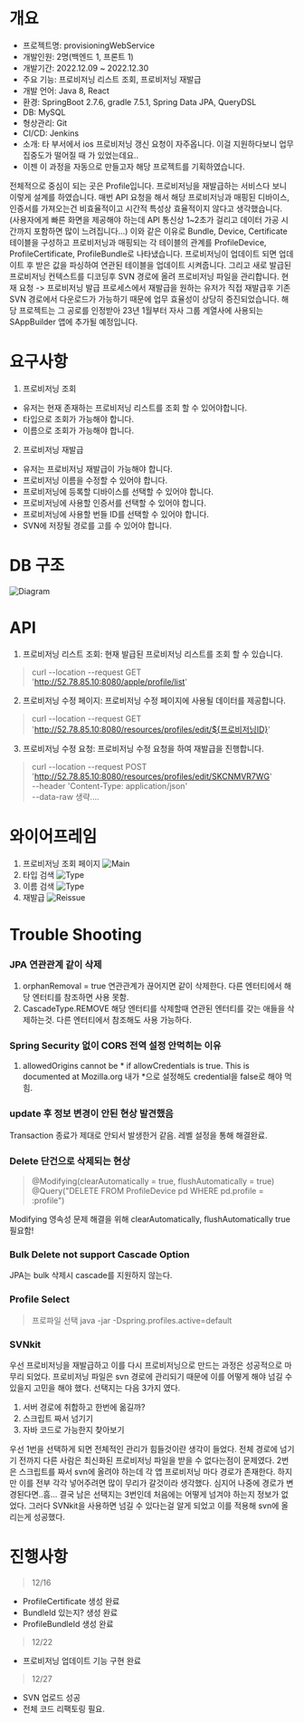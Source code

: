 # 개요
- 프로젝트명: provisioningWebService
- 개발인원: 2명(백엔드 1, 프론트 1)
- 개발기간: 2022.12.09 ~ 2022.12.30
- 주요 기능: 프로비저닝 리스트 조회, 프로비저닝 재발급
- 개발 언어: Java 8, React
- 환경: SpringBoot 2.7.6, gradle 7.5.1, Spring Data JPA, QueryDSL
- DB: MySQL
- 형상관리: Git
- CI/CD: Jenkins
- 소개: 타 부서에서 ios 프로비저닝 갱신 요청이 자주옵니다. 이걸 지원하다보니 업무 집중도가 떨어질 때 가 있었는데요.. 
- 이젠 이 과정을 자동으로 만들고자 해당 프로젝트를 기획하였습니다.

전체적으로 중심이 되는 곳은 Profile입니다. 프로비저닝을 재발급하는 서비스다 보니 이렇게 설계를 하였습니다.
매번 API 요청을 해서 해당 프로비저닝과 매핑된 디바이스, 인증서를 가져오는건 비효율적이고 시간적 특성상 효율적이지 않다고 생각했습니다.
(사용자에게 빠른 화면을 제공해야 하는데 API 통신상 1~2초가 걸리고 데이터 가공 시간까지 포함하면 많이 느려집니다...)
이와 같은 이유로 Bundle, Device, Certificate 테이블을 구성하고 프로비저닝과 매핑되는 각 테이블의 관계를
ProfileDevice, ProfileCertificate, ProfileBundle로 나타냈습니다.
프로비저닝이 업데이트 되면 업데이트 후 받은 값을 파싱하여 연관된 테이블을 업데이트 시켜줍니다.
그리고 새로 발급된 프로비저닝 컨텍스트를 디코딩후 SVN 경로에 올려 프로비저닝 파일을 관리합니다. 
현재 요청 -> 프로비저닝 발급 프로세스에서 재발급을 원하는 유저가 직접 재발급후 기존 SVN 경로에서 다운로드가 가능하기 때문에 업무
효율성이 상당히 증진되었습니다. 해당 프로젝트는 그 공로를 인정받아 23년 1월부터 자사 그룹 계열사에 사용되는 SAppBuilder 앱에 추가될 예정입니다.

# 요구사항
1. 프로비저닝 조회 
- 유저는 현재 존재하는 프로비저닝 리스트를 조회 할 수 있어야합니다.
- 타입으로 조회가 가능해야 합니다.
- 이름으로 조회가 가능해야 합니다.
2. 프로비저닝 재발급
- 유저는 프로비저닝 재발급이 가능해야 합니다.
- 프로비저닝 이름을 수정할 수 있어야 합니다.
- 프로비저닝에 등록할 디바이스를 선택할 수 있어야 합니다.
- 프로비저닝에 사용할 인증서를 선택할 수 있어야 합니다.
- 프로비저닝에 사용할 번들 ID를 선택할 수 있어야 합니다.
- SVN에 저장될 경로를 고를 수 있어야 합니다.

# DB 구조

![Diagram](TableDiagram.png)

# API 
1. 프로비저닝 리스트 조회: 현재 발급된 프로비저닝 리스트를 조회 할 수 있습니다.
>curl --location --request GET 'http://52.78.85.10:8080/apple/profile/list'
2. 프로비저닝 수정 페이지: 프로비저닝 수정 페이지에 사용될 데이터를 제공합니다.
>curl --location --request GET 'http://52.78.85.10:8080/resources/profiles/edit/${프로비저닝ID}'
3. 프로비저닝 수정 요청: 프로비저닝 수정 요청을 하여 재발급을 진행합니다.
>curl --location --request POST 'http://52.78.85.10:8080/resources/profiles/edit/SKCNMVR7WG' \
--header 'Content-Type: application/json' \
--data-raw 생략....

# 와이어프레임
1. 프로비저닝 조회 페이지
![Main](main.png)
2. 타입 검색
![Type](typeSearch.png)
3. 이름 검색
![Type](nameSearch.png)
4. 재발급
![Reissue](editMain.png)


# Trouble Shooting

### JPA 연관관계 같이 삭제
1. orphanRemoval = true 연관관계가 끊어지면 같이 삭제한다. 다른 엔터티에서 해당 엔터티를 참조하면 사용 못함.
2. CascadeType.REMOVE 해당 엔터티를 삭제할때 연관된 엔터티를 갖는 애들을 삭제하는것. 다른 엔터티에서 참조해도 사용 가능하다.


### Spring Security 없이 CORS 전역 설정 안먹히는 이유
1. allowedOrigins cannot be * if allowCredentials is true. This is documented at Mozilla.org
내가 *으로 설정해도 credential을 false로 해야 먹힘.

### update 후 정보 변경이 안된 현상 발견했음
Transaction 종료가 제대로 안되서 발생한거 같음.
레벨 설정을 통해 해결완료.

### Delete 단건으로 삭제되는 현상
>@Modifying(clearAutomatically = true, flushAutomatically = true)
@Query("DELETE FROM ProfileDevice pd WHERE pd.profile = :profile")

Modifying 영속성 문제 해결을 위해 clearAutomatically, flushAutomatically true 필요함!


### Bulk Delete not support Cascade Option
JPA는 bulk 삭제시 cascade를 지원하지 않는다.

### Profile Select
> 프로파일 선택
> java -jar -Dspring.profiles.active=default

### SVNkit
우선 프로비저닝을 재발급하고 이를 다시 프로비저닝으로 만드는 과정은 성공적으로 마무리 되었다.
프로비저닝 파일은 svn 경로에 관리되기 때문에 이를 어떻게 해야 넘길 수 있을지 고민을 해야 했다.
선택지는 다음 3가지 였다.
1. 서버 경로에 취합하고 한번에 옮길까?
2. 스크립트 짜서 넘기기
3. 자바 코드로 가능한지 찾아보기

우선 1번을 선택하게 되면 전체적인 관리가 힘들것이란 생각이 들었다. 전체 경로에 넘기기 전까지
다른 사람은 최신화된 프로비저닝 파일을 받을 수 없다는점이 문제였다.
2번은 스크립트를 짜서 svn에 올려야 하는데 각 앱 프로비저닝 마다 경로가 존재한다. 하지만 이를 전부 각각
넣어주려면 많이 무리가 갈것이라 생각했다. 심지어 나중에 경로가 변경된다면..흠...
결국 남은 선택지는 3번인데 처음에는 어떻게 넘겨야 하는지 정보가 없었다.
그러다 SVNkit을 사용하면 넘길 수 있다는걸 알게 되었고 이를 적용해 svn에 올리는게 성공했다.

# 진행사항 
>12/16
- ProfileCertificate 생성 완료
- BundleId 있는지? 생성 완료
- ProfileBundleId 생성 완료
>12/22
- 프로비저닝 업데이트 기능 구현 완료
>12/27
- SVN 업로드 성공
- 전체 코드 리팩토링 필요.
